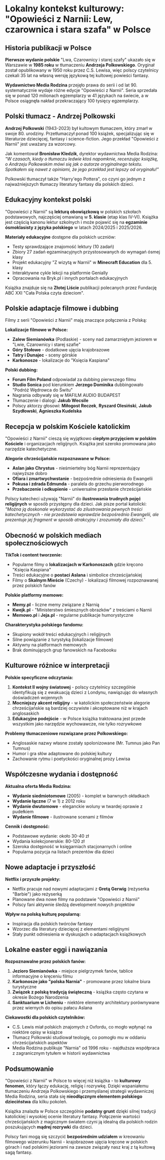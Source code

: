 # Lokalny kontekst kulturowy: "Opowieści z Narnii: Lew, czarownica i stara szafa" w Polsce

## Historia publikacji w Polsce

**Pierwsze wydanie polskie** "Lwa, Czarownicy i starej szafy" ukazało się w Warszawie w **1985 roku** w tłumaczeniu **Andrzeja Polkowskiego**. Oryginał został opublikowany w 1950 roku przez C.S. Lewisa, więc polscy czytelnicy czekali 35 lat na własną wersję językową tej kultowej powieści fantasy.

**Wydawnictwo Media Rodzina** przejęło prawa do serii i od lat 90. systematycznie wydaje różne edycje "Opowieści z Narnii". Seria sprzedała się w ponad 120 milionach egzemplarzy w 41 językach na świecie, a w Polsce osiągnęła nakład przekraczający 100 tysięcy egzemplarzy.

## Polski tłumacz - Andrzej Polkowski

**Andrzej Polkowski** (1943-2023) był kultowym tłumaczem, który zmarł w swoje 80. urodziny. Przetłumaczył ponad 100 książek, specjalizując się w literaturze dziecięcej, fantasy i science-fiction. Jego przekład "Opowieści z Narnii" jest uważany za wzorcowy.

Jak komentował **Bronisław Kledzik**, dyrektor wydawnictwa Media Rodzina: *"W czasach, kiedy o tłumaczu ledwie ktoś napomknie, recenzując książkę, o Andrzeju Polkowskim mówi się jak o autorze oryginalnego tekstu. Spotkałem się nawet z opiniami, że jego przekład jest lepszy od oryginału!"*

Polkowski tłumaczył także "Harry'ego Pottera", co czyni go jednym z najważniejszych tłumaczy literatury fantasy dla polskich dzieci.

## Edukacyjny kontekst polski

"Opowieści z Narnii" są **lekturą obowiązkową** w polskich szkołach podstawowych, najczęściej omawianą w **5. klasie** (etap klas IV-VI). Książka jest częścią kanonu lektur szkolnych i może pojawić się na **egzaminie ósmoklasisty z języka polskiego** w latach 2024/2025 i 2025/2026.

**Materiały edukacyjne** dostępne dla polskich uczniów:
- Testy sprawdzające znajomość lektury (10 zadań)
- Zbiory 27 zadań egzaminacyjnych przystosowanych do wymagań ósmej klasy
- Projekt edukacyjny "Z wizytą w Narnii" w **Minecraft Education** dla 5. klasy
- Interaktywne cykle lekcji na platformie Genially
- Opracowania na Bryk.pl i innych portalach edukacyjnych

Książka znajduje się na **Złotej Liście** publikacji polecanych przez Fundację ABC XXI "Cała Polska czyta dzieciom".

## Polskie adaptacje filmowe i dubbing

Filmy z serii "Opowieści z Narnii" mają znaczące połączenia z Polską:

**Lokalizacje filmowe w Polsce:**
- **Zalew Siemianówka** (Podlaskie) - sceny nad zamarzniętym jeziorem w "Lwie, Czarownicy i starej szafie"
- **Góry Stołowe** - dodatkowe ujęcia krajobrazowe
- **Tatry i Dunajec** - sceny górskie
- **Karkonosze** - lokalizacje do "Księcia Kaspiana"

**Polski dubbing:**
- **Forum Film Poland** odpowiadał za dubbing pierwszego filmu
- **Studio Sonica** pod kierunkiem **Jerzego Dominika** dubbingowało "Podróż Wędrowca do Świtu"
- Nagrania odbywały się w MAFILM AUDIO BUDAPEST
- Tłumaczenie i dialogi: **Jakub Wecsile**
- Polscy aktorzy głosowi: **Miłogost Reczek**, **Ryszard Olesiński**, **Jakub Szydłowski**, **Agnieszka Kudelska**

## Recepcja w polskim Kościele katolickim

"Opowieści z Narnii" cieszą się wyjątkowo **ciepłym przyjęciem w polskim Kościele** i organizacjach religijnych. Książka jest szeroko promowana jako narzędzie katechetyczne.

**Alegorie chrześcijańskie rozpoznawane w Polsce:**
- **Aslan jako Chrystus** - nieśmiertelny bóg Narnii reprezentujący najwyższe dobro
- **Ofiara i zmartwychwstanie** - bezpośrednie odniesienia do Ewangelii
- **Pokusa i zdrada Edmunda** - paralela do grzechu pierworodnego
- **Przebaczenie i odkupienie** - uniwersalne przesłanie chrześcijańskie

Polscy katecheci używają "Narnii" do **ilustrowania trudnych pojęć religijnych** w sposób przystępny dla dzieci. Jak pisze portal katolicki: *"Można ją doskonale wykorzystać do zilustrowania pewnych treści katechetycznych - nie przedstawia wprawdzie bezpośrednio Ewangelii, ale prezentuje jej fragment w sposób atrakcyjny i zrozumiały dla dzieci."*

## Obecność w polskich mediach społecznościowych

**TikTok i content tworzenie:**
- Popularne filmy o **lokalizacjach w Karkonoszach** gdzie kręcono "Księcia Kaspiana"  
- Treści edukacyjne o **postaci Aslana** i simbolice chrześcijańskiej
- Filmy o **Skalnym Mieście** (Czechy) - lokalizacji filmowej rozpoznawanej przez polskich fanów

**Polskie platformy memowe:**
- **Memy.pl** - liczne memy związane z Narnią
- **Kwejk.pl** - "Ministerstwo śmiesznych obrazków" z treściami o Narnii
- **Memowo.pl** i **Jeja.pl** - regularne publikacje humorystyczne

**Charakterystyka polskiego fandomu:**
- Skupiony wokół treści edukacyjnych i religijnych
- Silne powiązanie z turystyką (lokalizacje filmowe)
- Aktywny na platformach memowych
- Brak dominujących grup fanowskich na Facebooku

## Kulturowe różnice w interpretacji

**Polskie specyficzne odczytania:**
1. **Kontekst II wojny światowej** - polscy czytelnicy szczególnie identyfikują się z ewakuacją dzieci z Londynu, nawiązując do własnych doświadczeń wojennych
2. **Mocniejszy akcent religijny** - w katolickim społeczeństwie alegorie chrześcijańskie są bardziej oczywiste i akceptowane niż w krajach anglosaskich
3. **Edukacyjne podejście** - w Polsce książka traktowana jest przede wszystkim jako narzędzie wychowawcze, nie tylko rozrywkowe

**Problemy tłumaczeniowe rozwiązane przez Polkowskiego:**
- Anglosaskie nazwy własne zostały spolonizowane (Mr. Tumnus jako Pan Tumnus)
- Humor i gra słów adaptowane do polskiej kultury
- Zachowanie rytmu i poetyckości oryginalnej prozy Lewisa

## Współczesne wydania i dostępność

**Aktualna oferta Media Rodzina:**
- **Wydanie siedmiotomowe** (2005) - komplet w barwnych okładkach
- **Wydanie łączne** (7 w 1) z 2012 roku
- **Wydanie dwutomowe** - eleganckie woluny w twardej oprawie z pudełkiem
- **Wydanie filmowe** - ilustrowane scenami z filmów

**Cennik i dostępność:**
- Podstawowe wydanie: około 30-40 zł
- Wydania kolekcjonerskie: 80-120 zł
- Szeroka dostępność w księgarniach stacjonarnych i online
- Popularna pozycja na listach prezentów dla dzieci

## Nowe adaptacje i przyszłość

**Netflix i przyszłe projekty:**
- Netflix pracuje nad nowymi adaptacjami z **Gretą Gerwig** (reżyserka "Barbie") jako reżyserką
- Planowane dwa nowe filmy na podstawie "Opowieści z Narnii"
- Polscy fani aktywnie śledzą development nowych projektów

**Wpływ na polską kulturę popularną:**
- Inspiracja dla polskich twórców fantasy
- Wzorzec dla literatury dziecięcej z elementami religijnymi  
- Stały punkt odniesienia w dyskusjach o adaptacjach książkowych

## Lokalne easter eggi i nawiązania

**Rozpoznawalne przez polskich fanów:**
1. **Jezioro Siemianówka** - miejsce pielgrzymek fanów, tablice informacyjne o kręceniu filmu
2. **Karkonosze jako "polska Narnia"** - promowane przez lokalne biura turystyczne
3. **Związek z polską tradycją świąteczną** - książka często czytana w okresie Bożego Narodzenia
4. **Sanktuarium w Licheniu** - niektóre elementy architektury porównywane przez wiernych do opisu pałacu Aslana

**Ciekawostki dla polskich czytelników:**
- C.S. Lewis miał polskich znajomych z Oxfordu, co mogło wpłynąć na niektóre opisy w książce
- Tłumacz Polkowski studiował teologię, co pomogło mu w oddaniu chrześcijańskich aspektów
- Media Rodzina publikuje "Narnia" od 1996 roku - najdłuższa współpraca z zagranicznym tytułem w historii wydawnictwa

## Podsumowanie

"Opowieści z Narnii" w Polsce to więcej niż książka - to **kulturowy fenomen**, który łączy edukację, religię i rozrywkę. Dzięki wspaniałemu tłumaczeniu Andrzeja Polkowskiego i przemyślanej strategii wydawniczej Media Rodzina, seria stała się **nieodłącznym elementem polskiego dzieciństwa** dla kilku pokoleń.

Książka znalazła w Polsce szczególnie **podatny grunt** dzięki silnej tradycji katolickiej i wysokiej ocenie literatury fantasy. Połączenie wartości chrześcijańskich z magicznym światem czyni ją idealną dla polskich rodzin poszukujących **mądrej rozrywki** dla dzieci.

Polscy fani mogą się szczycić **bezpośrednim udziałem** w kreowaniu filmowego wizerunku Narnii - krajobrazowe ujęcia kręcone w polskich górach i nad polskimi jeziorami na zawsze związały nasz kraj z tą kultową sagą fantasy.